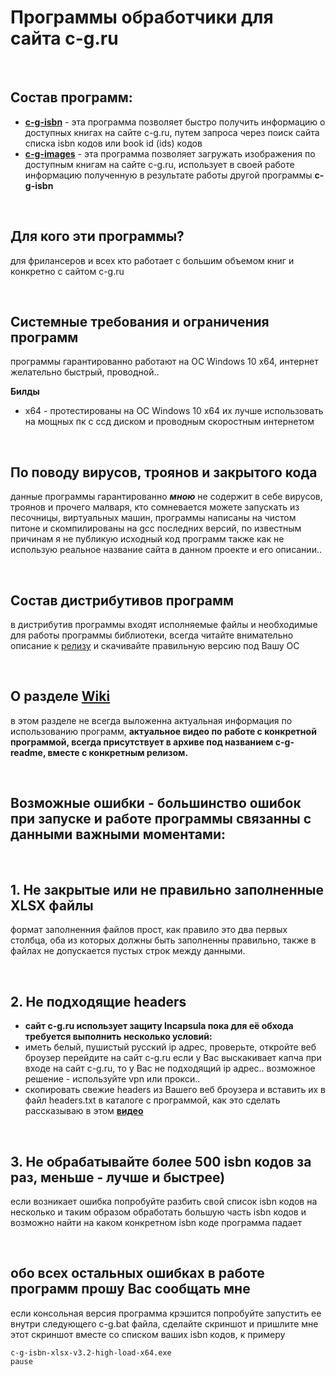 # Программы обработчики для сайта c-g.ru

<br>

## Состав программ: 
- **[c-g-isbn](https://github.com/itz0/c-g.ru/tree/main/c-g-isbn)** - эта программа позволяет быстро получить информацию о доступных книгах на сайте c-g.ru, путем запроса через поиск сайта списка isbn кодов или book id (ids) кодов 
- **[c-g-images](https://github.com/itz0/c-g.ru/tree/main/c-g-images)** - эта программа позволяет загружать изображения по доступным книгам на сайте c-g.ru, использует в своей работе информацию полученную в результате работы другой программы **c-g-isbn**

<br>

## Для кого эти программы?
для фрилансеров и всех кто работает с большим объемом книг и конкретно с сайтом c-g.ru

<br>

## Системные требования и ограничения программ
программы гарантированно работают на ОС Windows 10 x64, интернет желательно быстрый, проводной..

**Билды**
- x64 - протестированы на ОС Windows 10 x64 их лучше использовать на мощных пк с ссд диском и проводным скоростным интернетом

<br>

## По поводу вирусов, троянов и закрытого кода
данные программы гарантированно ***мною*** не содержит в себе вирусов, троянов и прочего малваря, кто сомневается можете запускать из песочницы, виртуальных машин, программы написаны на чистом питоне и скомпилированы на gcc последних версий, по известным причинам я не публикую исходный код программ также как не использую реальное название сайта в данном проекте и его описании..

<br>

## Состав дистрибутивов программ
в дистрибутив программы входят исполняемые файлы и необходимые для работы программы библиотеки, всегда читайте внимательно описание к [релизу](https://github.com/itz0/c-g.ru/releases/) и скачивайте правильную версию под Вашу ОС

<br>

## О разделе [Wiki](https://github.com/itz0/c-g.ru/wiki/%D0%9E-%D0%BF%D1%80%D0%BE%D0%B3%D1%80%D0%B0%D0%BC%D0%BC%D0%B5) 
в этом разделе не всегда выложенна актуальная информация по использованию программ, **актуальное видео по работе с конкретной программой, всегда присутствует в архиве под названием c-g-readme, вместе с конкретным релизом.**

<br>

## Возможные ошибки - большинство ошибок при запуске и работе программы связанны c данными важными моментами:

<br>

## 1. Не закрытые или не правильно заполненные XLSX файлы
формат заполненния файлов прост, как правило это два первых столбца, оба из которых должны быть заполненны правильно, также в файлах не допускается пустых строк между данными.

<br>

## 2. Не подходящие headers
- **сайт c-g.ru использует защиту Incapsula пока для её обхода требуется выполнить несколько условий:**
- иметь белый, пушистый русский ip адрес, проверьте, откройте веб броузер перейдите на сайт c-g.ru если у Вас выскакивает капча при входе на сайт c-g.ru, то у Вас не подходящий ip адрес.. возможное решение - используйте vpn или прокси..
- скопировать свежие headers из Вашего веб броузера и вставить их в файл headers.txt в каталоге с программой, как это сделать рассказываю в этом **[видео](https://streamable.com/evo4rh)**

<br>

## 3. Не обрабатывайте более 500 isbn кодов за раз, меньше - лучше и быстрее)
если возникает ошибка попробуйте разбить свой список isbn кодов на несколько и таким образом обработать большую часть isbn кодов и возможно найти на каком конкретном isbn коде программа падает

<br>

## обо всех остальных ошибках в работе программ прошу Вас сообщать мне
если консольная версия программа крэшится попробуйте запустить ее внутри следующего c-g.bat файла, сделайте скриншот и пришлите мне этот скриншот вместе со списком ваших isbn кодов, к примеру
```
c-g-isbn-xlsx-v3.2-high-load-x64.exe
pause
```










